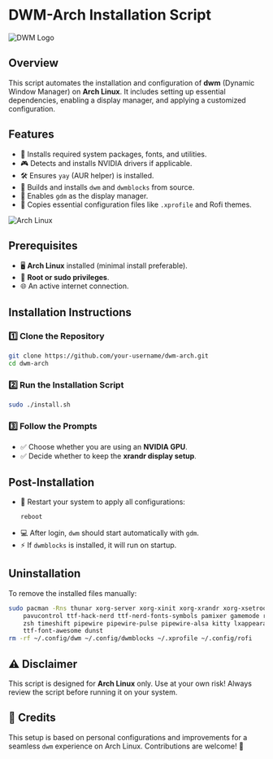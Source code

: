 # DWM-Arch Installation Script

![DWM Logo](https://upload.wikimedia.org/wikipedia/commons/thumb/0/0d/Dwm-logo.svg/1920px-Dwm-logo.svg.png)

## Overview
This script automates the installation and configuration of **dwm** (Dynamic Window Manager) on **Arch Linux**. It includes setting up essential dependencies, enabling a display manager, and applying a customized configuration.

## Features
- 🚀 Installs required system packages, fonts, and utilities.
- 🎮 Detects and installs NVIDIA drivers if applicable.
- 🛠 Ensures `yay` (AUR helper) is installed.
- 🔧 Builds and installs `dwm` and `dwmblocks` from source.
- 🔄 Enables `gdm` as the display manager.
- 🎨 Copies essential configuration files like `.xprofile` and Rofi themes.

![Arch Linux](https://upload.wikimedia.org/wikipedia/commons/thumb/3/3b/Archlinux-logo-light-1200dpi.png/320px-Archlinux-logo-light-1200dpi.png)

## Prerequisites
- 🖥 **Arch Linux** installed (minimal install preferable).
- 🔑 **Root or sudo privileges**.
- 🌐 An active internet connection.

## Installation Instructions
### 1️⃣ Clone the Repository
   ```sh
   git clone https://github.com/your-username/dwm-arch.git
   cd dwm-arch
   ```

### 2️⃣ Run the Installation Script
   ```sh
   sudo ./install.sh
   ```

### 3️⃣ Follow the Prompts
   - ✅ Choose whether you are using an **NVIDIA GPU**.
   - ✅ Decide whether to keep the **xrandr display setup**.

## Post-Installation
- 🔄 Restart your system to apply all configurations:
  ```sh
  reboot
  ```
- 💻 After login, `dwm` should start automatically with `gdm`.
- ⚡ If `dwmblocks` is installed, it will run on startup.

## Uninstallation
To remove the installed files manually:
```sh
sudo pacman -Rns thunar xorg-server xorg-xinit xorg-xrandr xorg-xsetroot feh picom gdm starship \
    pavucontrol ttf-hack-nerd ttf-nerd-fonts-symbols pamixer gamemode rofi flameshot wget \
    zsh timeshift pipewire pipewire-pulse pipewire-alsa kitty lxappearance nm-connection-editor \
    ttf-font-awesome dunst
rm -rf ~/.config/dwm ~/.config/dwmblocks ~/.xprofile ~/.config/rofi
```

## ⚠️ Disclaimer
This script is designed for **Arch Linux** only. Use at your own risk! Always review the script before running it on your system.

## 🎉 Credits
This setup is based on personal configurations and improvements for a seamless `dwm` experience on Arch Linux. Contributions are welcome! 🚀